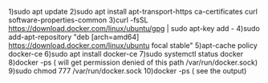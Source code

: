 1)sudo apt update
2)sudo apt install apt-transport-https ca-certificates curl software-properties-common
3)curl -fsSL https://download.docker.com/linux/ubuntu/gpg | sudo apt-key add -
4)sudo add-apt-repository "deb [arch=amd64] https://download.docker.com/linux/ubuntu focal stable"
5)apt-cache policy docker-ce
6)sudo apt install docker-ce
7)sudo systemctl status docker
8)docker  -ps ( will get permission denied of this path /var/run/docker.sock)
9)sudo chmod 777 /var/run/docker.sock
10)docker -ps ( see the output)
